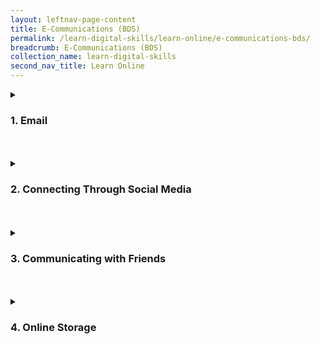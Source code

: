 ```yaml
---
layout: leftnav-page-content
title: E-Communications (BDS)
permalink: /learn-digital-skills/learn-online/e-communications-bds/
breadcrumb: E-Communications (BDS)
collection_name: learn-digital-skills
second_nav_title: Learn Online
---
```

<details>
 <summary><h3>1. Email</h3></summary>
 
 1. Introduction to Email - <a href="https://www.digitallearn.org/courses/intro-to-email" target="_blank">Link</a><br>
 2. Getting Started with Microsoft Outlook  - <a href="https://support.office.com/en-us/article/video-view-email-9aa2285c-acee-41eb-89fc-b0630af0a886?ui=en-US&rs=en-US&ad=US" target="_blank">Link</a><br>
 3. Getting Started with Gmail  - <a href="https://support.google.com/a/users/answer/9297685" target="_blank">Link</a><br>
 4. Switching to Gmail from Outlook  - <a href="https://support.google.com/a/users/answer/9297879" target="_blank">Link</a><br>
 
 </details>
<br>
<br>

<details>
 <summary><h3>2. Connecting Through Social Media</h3></summary>
 
 1. Introduction to Facebook - <a href="https://www.digitallearn.org/courses/intro-to-facebook" target="_blank">Link</a><br>
 2. Facebook - Securing Your Accounts  - <a href="https://www.facebook.com/safety/tools/security" target="_blank">Link</a><br>
 3. Facebook - Staying Safe  - <a href="https://www.facebook.com/safety/tools/safety" target="_blank">Link</a><br>
 4. Getting Started with Instagram  - <a href="https://edu.gcfglobal.org/en/instagram/" target="_blank">Link</a><br>
 
 </details>
 <br>
 <br>
 
 <details>
 <summary><h3>3. Communicating with Friends</h3></summary>
 
 <h5>Skype</h5><br>
   1. Getting started with Skype - <a href="https://support.skype.com/en/skype/windows-desktop/start/" target="_blank">Link</a><br>
   2. Introduction to Skype - <a href="https://www.digitallearn.org/courses/intro-to-skype" target="_blank">Link</a><br>
     
<h5>Google Hangouts</h5><br>
   1. Getting Started with Google Hangouts Meet  - <a href="https://support.google.com/a/users/answer/9302868" target="_blank">Link</a><br>
   2. Switching to Google Hangouts from Skype - <a href="https://support.google.com/a/users/answer/9310170" target="_blank">Link</a><br>

<h5>WhatsApp</h5><br>
   1. Add Contacts via iPhone - <a href="https://faq.whatsapp.com/en/iphone/20910703">Link</a><br>
   2. Add Contacts via Android - <a href="https://faq.whatsapp.com/en/android/21082107">Link</a><br>
   3. Voice Messaging via iPhone - <a href="https://faq.whatsapp.com/en/iphone/23702247">Link</a><br>
   4. Voice Messaging via Android - <a href="https://faq.whatsapp.com/en/android/23684991">Link</a><br>
   
 </details>
 <br>
 <br>
 
 <details>
 <summary><h3>4. Online Storage</h3></summary>
 
 1. Google Drive - <a href="https://support.google.com/a/users/answer/9310246" target="_blank">Link</a><br>
 2. Switching to Google Drive from Dropbox  - <a href="https://support.google.com/a/users/answer/9310160" target="_blank">Link</a><br>
 
 </details>
